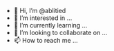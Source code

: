 - 👋 Hi, I’m @ablitied
- 👀 I’m interested in ...
- 🌱 I’m currently learning ...
- 💞️ I’m looking to collaborate on ...
- 📫 How to reach me ...

<!---
ablitied/ablitied is a ✨ special ✨ repository because its `README.md` (this file) appears on your GitHub profile.
You can click the Preview link to take a look at your changes.
--->
